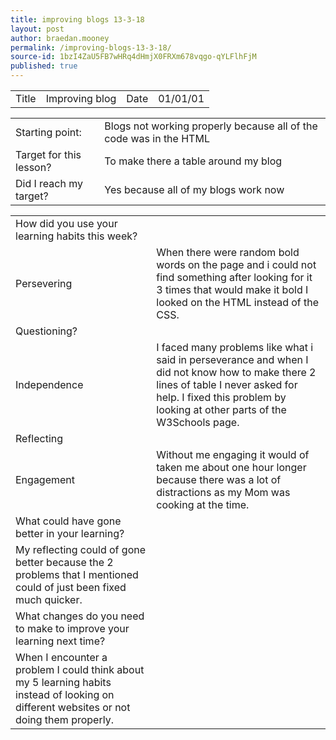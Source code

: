 ```yaml
---
title: improving blogs 13-3-18
layout: post
author: braedan.mooney
permalink: /improving-blogs-13-3-18/
source-id: 1bzI4ZaU5FB7wHRq4dHmjX0FRXm678vqgo-qYLFlhFjM
published: true
---
```

<table>
  <tr>
    <td>Title</td>
    <td>Improving blog</td>
    <td>Date</td>
    <td>01/01/01</td>
  </tr>
</table>


<table>
  <tr>
    <td>Starting point:</td>
    <td>Blogs not working properly because all of the code was in the HTML</td>
  </tr>
  <tr>
    <td>Target for this lesson?</td>
    <td>To make there a table around my blog</td>
  </tr>
  <tr>
    <td>Did I reach my target? </td>
    <td>Yes because all of my blogs work now</td>
  </tr>
</table>


<table>
  <tr>
    <td>How did you use your learning habits this week?</td>
    <td></td>
  </tr>
  <tr>
    <td>Persevering</td>
    <td>When there were random bold words on the page and i could not find something after looking for it 3 times that would make it bold I looked on the HTML instead of the CSS.</td>
  </tr>
  <tr>
    <td>Questioning?</td>
    <td></td>
  </tr>
  <tr>
    <td>Independence</td>
    <td>I faced many problems like what i said in perseverance and when I did not know how to make there 2 lines of table I never asked for help. I fixed this problem by looking at other parts of the W3Schools page.</td>
  </tr>
  <tr>
    <td>Reflecting</td>
    <td></td>
  </tr>
  <tr>
    <td>Engagement</td>
    <td>Without me engaging it would of taken me about one hour longer because there was a lot of distractions as my Mom was cooking at the time. </td>
  </tr>
  <tr>
    <td>What could have gone better in your learning?</td>
    <td></td>
  </tr>
  <tr>
    <td>My reflecting could of gone better because the 2 problems that I mentioned could of just been fixed much quicker.</td>
    <td></td>
  </tr>
  <tr>
    <td>What changes do you need to make to improve your learning next time?</td>
    <td></td>
  </tr>
  <tr>
    <td>When I encounter a problem I could think about my 5 learning habits instead of looking on different websites or not doing them properly.</td>
    <td></td>
  </tr>
</table>


